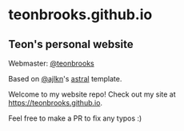 # teonbrooks.github.io
## Teon's personal website

Webmaster: [@teonbrooks](https://github.com/teonbrooks)

Based on [@ajlkn](https://twitter.com/ajlkn)'s [astral](https://html5up.net/astral) template.

Welcome to my website repo!
Check out my site at https://teonbrooks.github.io.

Feel free to make a PR to fix any typos :)
